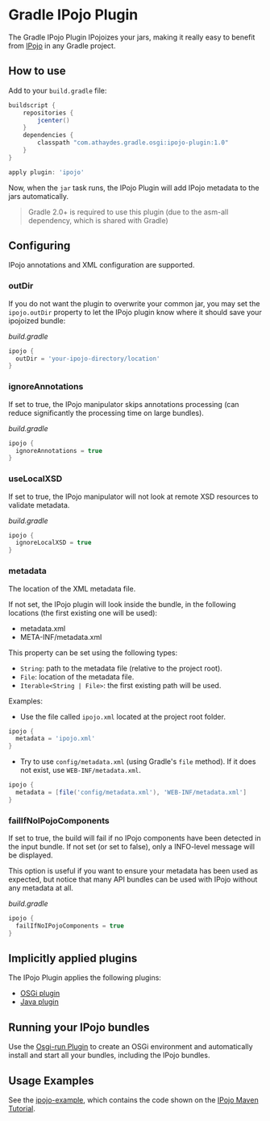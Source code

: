 # Gradle IPojo Plugin

The Gradle IPojo Plugin IPojoizes your jars, making it really easy to benefit from [IPojo](http://felix.apache.org/documentation/subprojects/apache-felix-ipojo.html)
in any Gradle project.

## How to use

Add to your ``build.gradle`` file:

```groovy
buildscript {
    repositories {
        jcenter()
    }
    dependencies {
        classpath "com.athaydes.gradle.osgi:ipojo-plugin:1.0"
    }
}

apply plugin: 'ipojo'
```

Now, when the ``jar`` task runs, the IPojo Plugin will add IPojo metadata to the jars automatically.

> Gradle 2.0+ is required to use this plugin (due to the asm-all dependency, which is shared with Gradle)

## Configuring

IPojo annotations and XML configuration are supported.

### outDir

If you do not want the plugin to overwrite your common jar,
you may set the ``ipojo.outDir`` property to let the IPojo plugin
know where it should save your ipojoized bundle:

*build.gradle*

```groovy
ipojo {
  outDir = 'your-ipojo-directory/location'
}
```

### ignoreAnnotations

If set to true, the IPojo manipulator skips annotations processing
(can reduce significantly the processing time on large bundles).

*build.gradle*

```groovy
ipojo {
  ignoreAnnotations = true
}
```

### useLocalXSD

If set to true, the IPojo manipulator will not look at remote XSD resources to validate metadata.

*build.gradle*

```groovy
ipojo {
  ignoreLocalXSD = true
}
```

### metadata

The location of the XML metadata file.

If not set, the IPojo plugin will look inside the bundle, in the following locations (the first existing one will be used):

* metadata.xml
* META-INF/metadata.xml

This property can be set using the following types:

* ``String``: path to the metadata file (relative to the project root).
* ``File``: location of the metadata file.
* ``Iterable<String | File>``: the first existing path will be used.

Examples:

* Use the file called ``ipojo.xml`` located at the project root folder.

```groovy
ipojo {
  metadata = 'ipojo.xml'
}
```

* Try to use ``config/metadata.xml`` (using Gradle's ``file`` method).
  If it does not exist, use ``WEB-INF/metadata.xml``.

```groovy
ipojo {
  metadata = [file('config/metadata.xml'), 'WEB-INF/metadata.xml']
}
```

### failIfNoIPojoComponents

If set to true, the build will fail if no IPojo components have been detected in the input bundle.
If not set (or set to false), only a INFO-level message will be displayed.

This option is useful if you want to ensure your metadata has been used as expected, but notice that many API bundles
can be used with IPojo without any metadata at all.

*build.gradle*

```groovy
ipojo {
  failIfNoIPojoComponents = true
}
```

## Implicitly applied plugins

The IPojo Plugin applies the following plugins:

  * [OSGi plugin](http://www.gradle.org/docs/current/userguide/osgi_plugin.html)
  * [Java plugin](http://www.gradle.org/docs/current/userguide/tutorial_java_projects.html)
  
## Running your IPojo bundles

Use the [Osgi-run Plugin](https://github.com/renatoathaydes/osgi-run) to create an OSGi environment and automatically install and start all your bundles,
including the IPojo bundles.

## Usage Examples

See the [ipojo-example](https://github.com/renatoathaydes/osgi-run/tree/master/osgi-run-test/ipojo-example),
which contains the code shown on the [IPojo Maven Tutorial](http://felix.apache.org/documentation/subprojects/apache-felix-ipojo/apache-felix-ipojo-gettingstarted/ipojo-hello-word-maven-based-tutorial.html).

